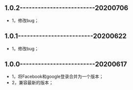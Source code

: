 ## 1.0.2-------------------------20200706
- 1，修改bug；

## 1.0.1-------------------------20200622
- 1，修改bug；

## 1.0.0-------------------------20200617
- 1，将Facebook和google登录合并为一个版本；
- 2，兼容最新的版本；


